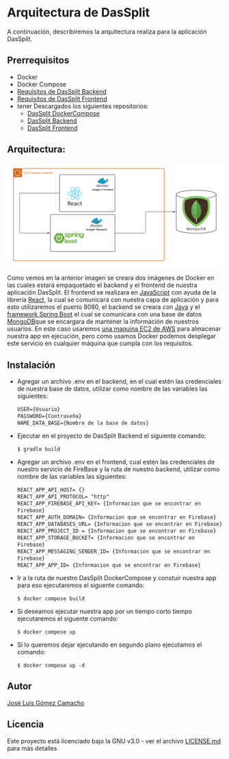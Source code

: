 # Arquitectura de DasSplit

A continuación, describiremos la arquitectura realiza para la aplicación DasSplit.

## Prerrequisitos
- Docker
- Docker Compose
- [Requisitos de DasSplit Backend](https://github.com/Jose-Gomez-C/DasSplit-Backend/blob/main/README.md)
- [Requisitos de DasSplit Frontend](https://github.com/Jose-Gomez-C/DasSplit-Frontend/blob/main/README.md)
- tener Descargados los siguientes repositorios:
  - [DasSplit DockerCompose](https://github.com/Jose-Gomez-C/DasSplit-DockerCompose)
  - [DasSplit Backend](https://github.com/Jose-Gomez-C/DasSplit-Backend)
  - [DasSplit Frontend](https://github.com/Jose-Gomez-C/DasSplit-Frontend)

## Arquitectura:
![](https://github.com/Jose-Gomez-C/DasSplit-DockerCompose/blob/main/img/Diagrama%20en%20blanco.png?raw=true)

Como vemos en la anterior imagen se creara dos imágenes de Docker en las cuales estará empaquetado el backend y el frontend de nuestra aplicación DasSplit. El frontend se realizara en [JavaScript](https://developer.mozilla.org/es/docs/Web/JavaScript) con ayuda de la librería [React](https://es.reactjs.org), la cual se comunicará con nuestra capa de aplicación y para esto utilizaremos el puerto 8080, el backend se creara con [Java](https://www.java.com/es/download/help/whatis_java.html) y el  [framework Spring Boot](https://spring.io/projects/spring-boot) el cual se  comunicara con una base de datos  [MongoDB](https://www.mongodb.com/es)que se encargara de mantener la información de nuestros usuarios. En este caso usaremos [una maquina EC2 de AWS](https://aws.amazon.com/es/ec2/?trk=58ace84c-cd27-448f-9f64-ec1187db737b&sc_channel=ps&sc_campaign=acquisition&sc_medium=ACQ-P|PS-GO|Brand|Desktop|SU|Compute|EC2|LATAMO|ES|Text&s_kwcid=AL!4422!3!590500029748!e!!g!!amazon%20ec2%20vps&ef_id=Cj0KCQjw1ZeUBhDyARIsAOzAqQIA-Kluq3NdQHaUUppxb3u2aA6mrwalDLN1BowpMnndPZmcs_OdWJkaAqwtEALw_wcB:G:s&s_kwcid=AL!4422!3!590500029748!e!!g!!amazon%20ec2%20vps) para almacenar nuestra app en ejecución, pero como usamos Docker podemos desplegar este servicio en cualquier máquina que cumpla con los requisitos.

## Instalación

- Agregar un archivo .env en el backend, en el cual estén las credenciales de nuestra base de datos, utilizar como nombre de las variables las siguientes:
  ~~~
  USER={Usuario}
  PASSWORD={Contraseña}
  NAME_DATA_BASE={Nombre de la base de datos}
  ~~~
- Ejecutar en el proyecto de DasSplit Backend el siguiente comando:
  ~~~
  $ gradle build
  ~~~
- Agregar un archivo .env en el frontend, cual estén las credenciales de nuestro servicio de FireBase y la ruta de nuestro backend, utilizar como nombre de las variables las siguientes:
  ~~~
  REACT_APP_API_HOST= {}
  REACT_APP_API_PROTOCOL= "http"
  REACT_APP_FIREBASE_API_KEY= {Informacion que se encontrar en Firebase}
  REACT_APP_AUTH_DOMAIN= {Informacion que se encontrar en Firebase}
  REACT_APP_DATABASES_URL= {Informacion que se encontrar en Firebase}
  REACT_APP_PROJECT_ID = {Informacion que se encontrar en Firebase}
  REACT_APP_STORAGE_BUCKET= {Informacion que se encontrar en Firebase}
  REACT_APP_MESSAGING_SENDER_ID= {Informacion que se encontrar en Firebase}
  REACT_APP_APP_ID= {Informacion que se encontrar en Firebase}
  ~~~
- Ir a la ruta de nuestro DasSplit DockerCompose y constuir nuestra app para eso ejecutaremos el siguente comando:
  ~~~
  $ docker compose build
  ~~~
- Si deseamos ejecutar nuestra app por un tiempo corto tiempo ejecutaremos el siguente comando:
  ~~~
  $ docker compose up
  ~~~
- Si lo queremos dejar ejecutando en segundo plano ejecutamos el comando:
  ~~~
  $ docker compose up -d 
  ~~~
## Autor

[José Luis Gómez Camacho](https://github.com/Jose-Gomez-C)

## Licencia
Este proyecto está licenciado bajo la GNU v3.0 - ver el archivo [LICENSE.md](https://github.com/Jose-Gomez-C/DasSplit-DockerCompose/blob/main/LICENSE.md) para más detalles
